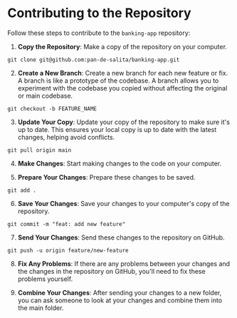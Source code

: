 # Contributing to the Repository

Follow these steps to contribute to the `banking-app` repository:

1. **Copy the Repository**: Make a copy of the repository on your computer.

```
git clone git@github.com:pan-de-salita/banking-app.git
```


2. **Create a New Branch**: Create a new branch for each new feature or fix. A branch is like a prototype of the codebase. A branch allows you to experiment with the codebase you copied without affecting the original or main codebase.

```
git checkout -b FEATURE_NAME
```


3. **Update Your Copy**: Update your copy of the repository to make sure it's up to date. This ensures your local copy is up to date with the latest changes, helping avoid conflicts.

```
git pull origin main
```


4. **Make Changes**: Start making changes to the code on your computer.


5. **Prepare Your Changes**: Prepare these changes to be saved.

```
git add .
```


6. **Save Your Changes**: Save your changes to your computer's copy of the repository.

```
git commit -m "feat: add new feature"
```


7. **Send Your Changes**: Send these changes to the repository on GitHub.

```
git push -u origin feature/new-feature
```


8. **Fix Any Problems**: If there are any problems between your changes and the changes in the repository on GitHub, you'll need to fix these problems yourself.


9. **Combine Your Changes**: After sending your changes to a new folder, you can ask someone to look at your changes and combine them into the main folder.

